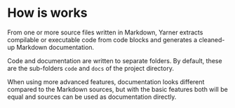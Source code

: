 # How is works

From one or more source files written in Markdown, Yarner extracts compilable or executable code from code blocks and generates a cleaned-up Markdown documentation.

Code and documentation are written to separate folders. By default, these are the sub-folders `code` and `docs` of the project directory.

When using more advanced features, documentation looks different compared to the Markdown sources, but with the basic features both will be equal and sources can be used as documentation directly.
